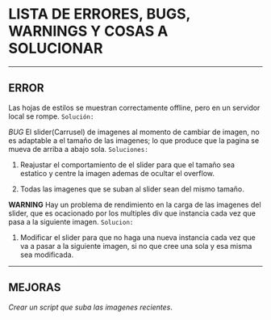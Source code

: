 # LISTA DE ERRORES, BUGS, WARNINGS Y COSAS A SOLUCIONAR #

_________________________________________________________________

## ERROR ##

Las hojas de estilos se muestran correctamente offline, pero
en un servidor local se rompe.
`Solución:`

_BUG_
El slider(Carrusel) de imagenes al momento de cambiar de imagen,
no es adaptable a el tamaño de las imagenes; lo que produce que
la pagina se mueva de arriba a abajo sola.
`Soluciones:`

1. Reajustar el comportamiento de el slider para que el tamaño
   sea estatico y centre la imagen ademas de ocultar el overflow.

2. Todas las imagenes que se suban al slider sean del mismo
   tamaño.

**WARNING**
Hay un problema de rendimiento en la carga de las imagenes del
slider, que es ocacionado por los multiples div que instancia
cada vez que pasa a la siguiente imagen.
`Solucion:`

1. Modificar el slider para que no haga una nueva instancia
   cada vez que va a pasar a la siguiente imagen, si no que
   cree una sola y esa misma sea modificada.

_________________________________________________________________

## MEJORAS ##

_Crear un script que suba las imagenes recientes_.
